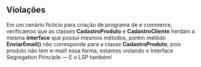 ## Violações

Em um cenário fictício para criação de programa de e commerce, verificamos que as classes **CadastroProduto** e **CadastroCliente** herdam a mesma **interface** que possui mesmos métodos, porém metódo **EnviarEmail()** não corresponde para a classe **CadastroProduto**, pois produto não tem e-mail! essa forma, estamos violando o Interface Segregation Principle — E o LSP também!